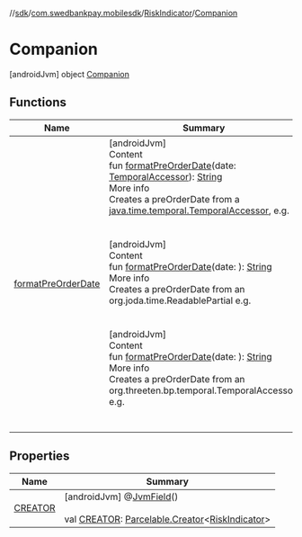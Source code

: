 //[sdk](../../../../index.md)/[com.swedbankpay.mobilesdk](../../index.md)/[RiskIndicator](../index.md)/[Companion](index.md)



# Companion  
 [androidJvm] object [Companion](index.md)   


## Functions  
  
|  Name |  Summary | 
|---|---|
| <a name="com.swedbankpay.mobilesdk/RiskIndicator.Companion/formatPreOrderDate/#java.time.temporal.TemporalAccessor/PointingToDeclaration/"></a>[formatPreOrderDate](format-pre-order-date.md)| <a name="com.swedbankpay.mobilesdk/RiskIndicator.Companion/formatPreOrderDate/#java.time.temporal.TemporalAccessor/PointingToDeclaration/"></a>[androidJvm]  <br>Content  <br>fun [formatPreOrderDate](format-pre-order-date.md)(date: [TemporalAccessor](https://developer.android.com/reference/kotlin/java/time/temporal/TemporalAccessor.html)): [String](https://kotlinlang.org/api/latest/jvm/stdlib/kotlin/-string/index.html)  <br>More info  <br>Creates a preOrderDate from a [java.time.temporal.TemporalAccessor](https://developer.android.com/reference/kotlin/java/time/temporal/TemporalAccessor.html), e.g.  <br><br><br>[androidJvm]  <br>Content  <br>fun [formatPreOrderDate](format-pre-order-date.md)(date: ): [String](https://kotlinlang.org/api/latest/jvm/stdlib/kotlin/-string/index.html)  <br>More info  <br>Creates a preOrderDate from an org.joda.time.ReadablePartial e.g.  <br><br><br>[androidJvm]  <br>Content  <br>fun [formatPreOrderDate](format-pre-order-date.md)(date: ): [String](https://kotlinlang.org/api/latest/jvm/stdlib/kotlin/-string/index.html)  <br>More info  <br>Creates a preOrderDate from an org.threeten.bp.temporal.TemporalAccessor, e.g.  <br><br><br>|


## Properties  
  
|  Name |  Summary | 
|---|---|
| <a name="com.swedbankpay.mobilesdk/RiskIndicator.Companion/CREATOR/#/PointingToDeclaration/"></a>[CREATOR](-c-r-e-a-t-o-r.md)| <a name="com.swedbankpay.mobilesdk/RiskIndicator.Companion/CREATOR/#/PointingToDeclaration/"></a> [androidJvm] @[JvmField](https://kotlinlang.org/api/latest/jvm/stdlib/kotlin.jvm/-jvm-field/index.html)()  <br>  <br>val [CREATOR](-c-r-e-a-t-o-r.md): [Parcelable.Creator](https://developer.android.com/reference/kotlin/android/os/Parcelable.Creator.html)<[RiskIndicator](../index.md)>   <br>|

